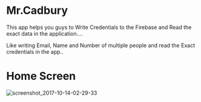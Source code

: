 # Mr.Cadbury

This app helps you guys to Write Credentials to the Firebase and Read the exact data in the application....

Like writing Email, Name and Number of multiple people and read the Exact credentials in the app..

# Home Screen

![screenshot_2017-10-14-02-29-33](https://user-images.githubusercontent.com/23066967/31566929-77966360-b08a-11e7-99f0-a2e7916bcbdd.png)

